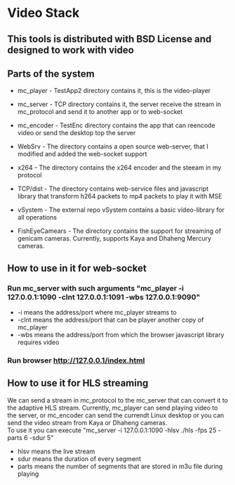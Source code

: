 # Video Stack

## This tools is distributed with BSD License and designed to work with video

## Parts of the system

* mc_player - TestApp2 directory contains it, this is the video-player
* mc_server - TCP directory contains it, the server receive the stream in mc_protocol and send it to another app or to web-socket
* mc_encoder - TestEnc directory contains the app that can reencode video or send the desktop top the server
* WebSrv    - The directory contains a open source web-server, that I modified and added the web-socket support
* x264      - The directory contains the x264 encoder and the steeam in my protocol
* TCP/dist  - The directory contains web-service files and javascript library that transform h264 packets to mp4 packets to play it with MSE
* vSystem   - The external repo vSystem contains a basic video-library for all operations

* FishEyeCamears - The directory contains the support for streaming of genicam cameras. Currently, supports Kaya and Dhaheng Mercury cameras.

## How to use in it for web-socket

### Run mc_server with such arguments "mc_player -i 127.0.0.1:1090 -clnt 127.0.0.1:1091 -wbs 127.0.0.1:9090"
* -i means the address/port where mc_player streams to
* -clnt means the address/port that can be player another copy of mc_player
* -wbs means the address/port from which the browser javascript library requires video

### Run browser http://127.0.0.1/index.html

## How to use it for HLS streaming

We can send a stream in mc_protocol to the mc_server that can convert it to the adaptive HLS stream. Currently, mc_player can send playing video to the server,
or mc_encoder can send the currendt Linux desktop or you can send the video stream from Kaya or Dhaheng cameras.  
To use it you can execute "mc_server -i 127.0.0.1:1090 -hlsv ./hls -fps 25 -parts 6 -sdur 5"
* hlsv means the live stream
* sdur means the duration of every segment
* parts means the number of segments that are stored in m3u file during playing


